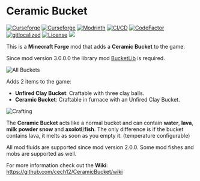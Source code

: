 # Ceramic Bucket 

[![Curseforge](http://cf.way2muchnoise.eu/full_363799_downloads(0D0D0D-F16436-fff-010101-fff).svg)](https://www.curseforge.com/minecraft/mc-mods/ceramic-bucket)
[![Curseforge](http://cf.way2muchnoise.eu/versions/For%20MC_363799_all(0D0D0D-F16436-fff-010101).svg)](https://www.curseforge.com/minecraft/mc-mods/ceramic-bucket/files)
[![Modrinth](https://img.shields.io/modrinth/dt/M9G5zpf1?label=Modrinth&logo=modrinth)](https://modrinth.com/mod/ceramic-bucket)
[![CI/CD](https://github.com/cech12/CeramicBucket/actions/workflows/cicd-workflow.yml/badge.svg)](https://github.com/cech12/CeramicBucket/actions/workflows/cicd-workflow.yml)
[![CodeFactor](https://www.codefactor.io/repository/github/cech12/ceramicbucket/badge)](https://www.codefactor.io/repository/github/cech12/ceramicbucket)
[![gitlocalized ](https://gitlocalize.com/repo/8135/whole_project/badge.svg)](https://gitlocalize.com/repo/8135/?utm_source=badge)
[![License](https://img.shields.io/github/license/cech12/CeramicBucket)](http://opensource.org/licenses/MIT) 
[![](https://img.shields.io/discord/752506676719910963.svg?style=flat&color=informational&logo=discord&label=Discord)](https://discord.gg/gRUFH5t)

This is a **Minecraft Forge** mod that adds a **Ceramic Bucket** to the game.

Since mod version 3.0.0.0 the library mod [BucketLib](https://www.curseforge.com/minecraft/mc-mods/bucketlib) is required.

![All Buckets](https://raw.githubusercontent.com/cech12/CeramicBucket/1.18/material/all_buckets.png)

Adds 2 items to the game:

* **Unfired Clay Bucket**: Craftable with three clay balls.
* **Ceramic Bucket**: Craftable in furnace with an Unfired Clay Bucket.

![Crafting](https://raw.githubusercontent.com/cech12/CeramicBucket/1.18/material/crafting.png)

The **Ceramic Bucket** acts like a normal bucket and can contain **water**, **lava**, **milk** **powder snow** and **axolotl**/**fish**.
The only difference is if the bucket contains lava, it melts as soon as you empty it. (temperature configurable)

All mod fluids are supported since mod version 2.0.0.
Some mod fishes and mobs are supported as well.

For more information check out the **Wiki**: https://github.com/cech12/CeramicBucket/wiki
